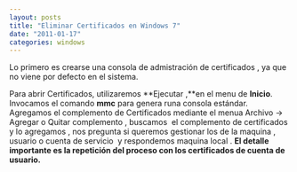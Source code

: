 ```yaml
---
layout: posts
title: "Eliminar Certificados en Windows 7"
date: "2011-01-17"
categories: windows
---
```


Lo primero es crearse una consola de admistración de certificados , ya que no viene por defecto en el sistema.

Para abrir Certificados, utilizaremos **Ejecutar ,**en el menu de **Inicio**. Invocamos el comando **mmc** para genera runa consola estándar. Agregamos el complemento de Certificados mediante el menua Archivo -> Agregar o Quitar complemento , buscamos  el complemento de certificados y lo agregamos , nos pregunta si queremos gestionar los de la maquina , usuario o cuenta de servicio  y respondemos maquina local . **El detalle importante es la repetición del proceso con los certificados de cuenta de usuario.**
